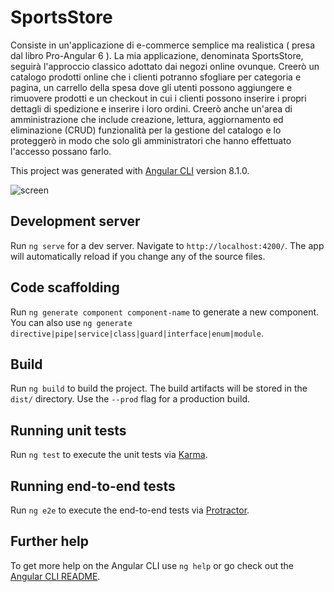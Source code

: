 # SportsStore

Consiste in un'applicazione di e-commerce semplice ma realistica ( presa dal libro Pro-Angular 6 ).
La mia applicazione, denominata SportsStore, seguirà l'approccio classico adottato dai negozi online ovunque.
Creerò un catalogo prodotti online che i clienti potranno sfogliare per categoria e pagina, un carrello della spesa
dove gli utenti possono aggiungere e rimuovere prodotti e un checkout in cui i clienti possono inserire i propri dettagli di spedizione
e inserire i loro ordini. Creerò anche un'area di amministrazione che include creazione, lettura, aggiornamento ed eliminazione
(CRUD) funzionalità per la gestione del catalogo e lo proteggerò in modo che solo gli amministratori che hanno effettuato l'accesso possano farlo.

This project was generated with [Angular CLI](https://github.com/angular/angular-cli) version 8.1.0.

![screen](https://user-images.githubusercontent.com/58508254/187050008-7a0b1d29-11ed-4a84-be18-5ce5cb7b333a.png)

## Development server

Run `ng serve` for a dev server. Navigate to `http://localhost:4200/`. The app will automatically reload if you change any of the source files.

## Code scaffolding

Run `ng generate component component-name` to generate a new component. You can also use `ng generate directive|pipe|service|class|guard|interface|enum|module`.

## Build

Run `ng build` to build the project. The build artifacts will be stored in the `dist/` directory. Use the `--prod` flag for a production build.

## Running unit tests

Run `ng test` to execute the unit tests via [Karma](https://karma-runner.github.io).

## Running end-to-end tests

Run `ng e2e` to execute the end-to-end tests via [Protractor](http://www.protractortest.org/).

## Further help

To get more help on the Angular CLI use `ng help` or go check out the [Angular CLI README](https://github.com/angular/angular-cli/blob/master/README.md).
